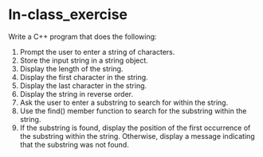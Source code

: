 # In-class_exercise

Write a C++ program that does the following:

1. Prompt the user to enter a string of characters.
2. Store the input string in a string object.
3. Display the length of the string. 
4. Display the first character in the string.
5. Display the last character in the string.
6. Display the string in reverse order.
7. Ask the user to enter a substring to search for within the string.
8. Use the find() member function to search for the substring within the
string.
9. If the substring is found, display the position of the first occurrence of
the substring within the string. Otherwise, display a message indicating
that the substring was not found.
